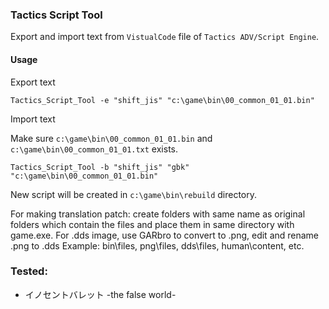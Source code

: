 ### Tactics Script Tool

Export and import text from `VistualCode` file of `Tactics ADV/Script Engine`.

#### Usage

Export text

```
Tactics_Script_Tool -e "shift_jis" "c:\game\bin\00_common_01_01.bin"
```

Import text

Make sure `c:\game\bin\00_common_01_01.bin` and `c:\game\bin\00_common_01_01.txt` exists.

```
Tactics_Script_Tool -b "shift_jis" "gbk" "c:\game\bin\00_common_01_01.bin"
```

New script will be created in `c:\game\bin\rebuild` directory.


For making translation patch: create folders with same name as original folders which contain the files and place them in same directory with game.exe. For .dds image, use GARbro to convert to .png, edit and rename .png to .dds
Example: bin\files, png\files, dds\files, human\content, etc.

### Tested:
+ イノセントバレット -the false world-

